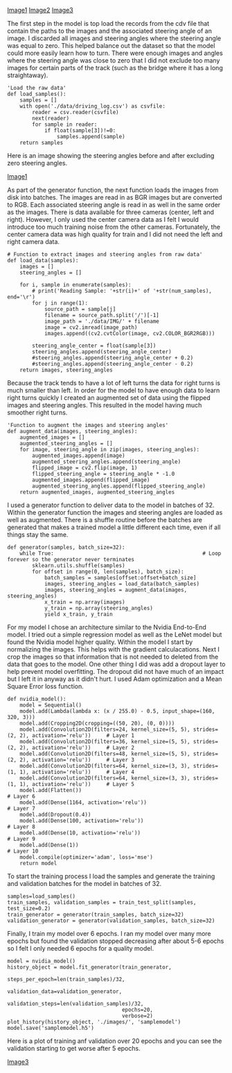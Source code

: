 
[Image1](./images/Original_Image.png)
[Image2](./images/Flipped_Image.png)
[Image3](./images/Cropped_Image.png)

The first step in the model is top load the records from the cdv file that contain the paths to the images and the associated steering angle of an image.  I discarded all images and steering angles where the steering angle was equal to zero.  This helped balance out the dataset so that the model could more easily learn how to turn.  There were enough images and angles where the steering angle was close to zero that I did not exclude too many images for certain parts of the track (such as the bridge where it has a long straightaway). 

    'Load the raw data'
    def load_samples():
        samples = []
        with open('./data/driving_log.csv') as csvfile:
            reader = csv.reader(csvfile)
            next(reader)
            for sample in reader:
                if float(sample[3])!=0:
                    samples.append(sample)
        return samples

Here is an image showing the steering angles before and after excluding zero steering angles.

[Image1](./images/Data_Plot.png)

As part of the generator function, the next function loads the images from disk into batches.  The images are read in as BGR images but are converted to RGB.  Each associated steering angle is read in as well in the same order as the images.  There is data available for three cameras (center, left and right).  However, I only used the center camera data as I felt I would introduce too much training noise from the other cameras.  Fortunately, the center camera data was high quality for train and I did not need the left and right camera data.

    # Function to extract images and steering angles from raw data'
    def load_data(samples):
        images = []
        steering_angles = []
    
        for i, sample in enumerate(samples):
            # print('Reading Sample: '+str(i)+' of '+str(num_samples), end='\r')
            for j in range(1):
                source_path = sample[j]
                filename = source_path.split('/')[-1]
                image_path = './data/IMG/' + filename
                image = cv2.imread(image_path)
                images.append((cv2.cvtColor(image, cv2.COLOR_BGR2RGB)))

            steering_angle_center = float(sample[3])
            steering_angles.append(steering_angle_center)
            #steering_angles.append(steering_angle_center + 0.2)
            #steering_angles.append(steering_angle_center - 0.2)    
        return images, steering_angles
        
 Because the track tends to have a lot of left turns the data for right turns is much smaller than left.  In order for the model to have enough data to learn right turns quickly I created an augmented set of data using the flipped images and steering angles.  This resulted in the model having much smoother right turns.
 
    'Function to augment the images and steering angles'
    def augment_data(images, steering_angles):
        augmented_images = []
        augmented_steering_angles = []
        for image, steering_angle in zip(images, steering_angles):
            augmented_images.append(image)
            augmented_steering_angles.append(steering_angle)
            flipped_image = cv2.flip(image, 1)
            flipped_steering_angle = steering_angle * -1.0
            augmented_images.append(flipped_image)
            augmented_steering_angles.append(flipped_steering_angle)
        return augmented_images, augmented_steering_angles

I used a generator function to deliver data to the model in batches of 32.  Within the generator function the images and steering angles are loaded as well as augmented.  There is a shuffle routine before the batches are generated that makes a trained model a little different each time, even if all things stay the same.

    def generator(samples, batch_size=32):
        while True:                                                # Loop forever so the generator never terminates
            sklearn.utils.shuffle(samples)
            for offset in range(0, len(samples), batch_size):
                batch_samples = samples[offset:offset+batch_size]
                images, steering_angles = load_data(batch_samples)
                images, steering_angles = augment_data(images, steering_angles)
                x_train = np.array(images)
                y_train = np.array(steering_angles)
                yield x_train, y_train

For my model I chose an architecture similar to the Nvidia End-to-End model.  I tried out a simple regression model as well as the LeNet model but found the Nvidia model higher quality.  Within the model I start by normalizing the images.  This helps with the gradient calculacations.  Next I crop the images so that information that is not needed to deleted from the data that goes to the model.  One other thing I did was add a dropout layer to help prevent model overfitting.  The dropout did not have much of an impact but I left it in anyway as it didn't hurt.  I used Adam optimization and a Mean Square Error loss function.

    def nvidia_model():
        model = Sequential()
        model.add(Lambda(lambda x: (x / 255.0) - 0.5, input_shape=(160, 320, 3)))
        model.add(Cropping2D(cropping=((50, 20), (0, 0))))
        model.add(Convolution2D(filters=24, kernel_size=(5, 5), strides=(2, 2), activation='relu'))     # Layer 1
        model.add(Convolution2D(filters=36, kernel_size=(5, 5), strides=(2, 2), activation='relu'))     # Layer 2
        model.add(Convolution2D(filters=48, kernel_size=(5, 5), strides=(2, 2), activation='relu'))     # Layer 3
        model.add(Convolution2D(filters=64, kernel_size=(3, 3), strides=(1, 1), activation='relu'))     # Layer 4
        model.add(Convolution2D(filters=64, kernel_size=(3, 3), strides=(1, 1), activation='relu'))     # Layer 5
        model.add(Flatten())                                                                            # Layer 6
        model.add(Dense(1164, activation='relu'))                                                       # Layer 7
        model.add(Dropout(0.4))
        model.add(Dense(100, activation='relu'))                                                        # Layer 8
        model.add(Dense(10, activation='relu'))                                                         # Layer 9
        model.add(Dense(1))                                                                             # Layer 10
        model.compile(optimizer='adam', loss='mse')
        return model

To start the training process I load the samples and generate the training and validation batches for the model in batches of 32.
    
    samples=load_samples()
    train_samples, validation_samples = train_test_split(samples, test_size=0.2)
    train_generator = generator(train_samples, batch_size=32)
    validation_generator = generator(validation_samples, batch_size=32)

Finally, I train my model over 6 epochs.  I ran my model over many more epochs but found the validation stopped decreasing after about 5-6 epochs so I felt I only needed 6 epochs for a quality model.

    model = nvidia_model()
    history_object = model.fit_generator(train_generator, 
                                         steps_per_epoch=len(train_samples)/32, 
                                         validation_data=validation_generator, 
                                         validation_steps=len(validation_samples)/32, 
                                         epochs=20, 
                                         verbose=2)
    plot_history(history_object, './images/', 'samplemodel')
    model.save('samplemodel.h5')

Here is a plot of training anf validation over 20 epochs and you can see the validation starting to get worse after 5 epochs.

[Image3](./images/samplemodel.png)


